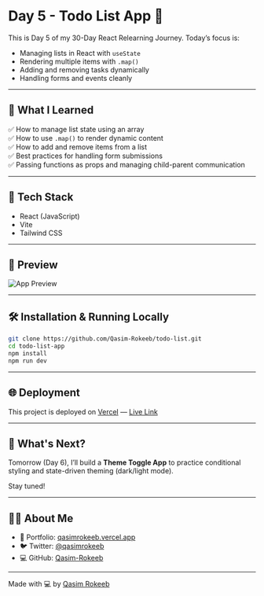 
# Day 5 - Todo List App 📝

This is Day 5 of my 30-Day React Relearning Journey. Today’s focus is:

- Managing lists in React with `useState`
- Rendering multiple items with `.map()`
- Adding and removing tasks dynamically
- Handling forms and events cleanly

---

## 🚀 What I Learned

✅ How to manage list state using an array  
✅ How to use `.map()` to render dynamic content  
✅ How to add and remove items from a list  
✅ Best practices for handling form submissions  
✅ Passing functions as props and managing child-parent communication

---

## 🧠 Tech Stack

- React (JavaScript)
- Vite
- Tailwind CSS

---

## 📸 Preview

![App Preview](https://raw.githubusercontent.com/Qasim-Rokeeb/todo-list-/main/screenshot.png)

---

## 🛠️ Installation & Running Locally

```bash
git clone https://github.com/Qasim-Rokeeb/todo-list.git
cd todo-list-app
npm install
npm run dev
```

---

## 🌐 Deployment

This project is deployed on [Vercel](https://vercel.com/) — [Live Link](https://qasimrokeeb-todo-list.vercel.app/)

---

## 🔮 What's Next?

Tomorrow (Day 6), I’ll build a **Theme Toggle App** to practice conditional styling and state-driven theming (dark/light mode).

Stay tuned!

---

## 🙋‍♂️ About Me

- 🔗 Portfolio: [qasimrokeeb.vercel.app](https://qasimrokeeb.vercel.app)
- 🐦 Twitter: [@qasimrokeeb](https://x.com/qasimrokeeb)
- 💻 GitHub: [Qasim-Rokeeb](https://github.com/Qasim-Rokeeb)

---

Made with 💻 by [Qasim Rokeeb](https://github.com/Qasim-Rokeeb)
```
